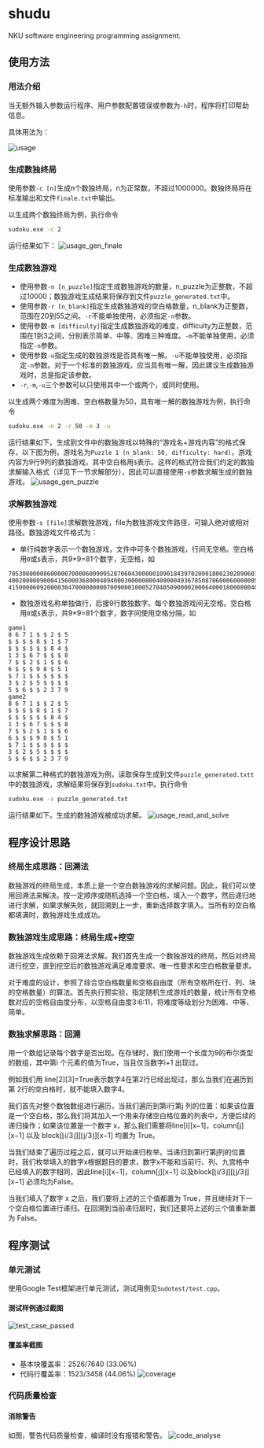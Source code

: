# shudu
NKU software engineering programming assignment.

## 使用方法

### 用法介绍
当无额外输入参数运行程序、用户参数配置错误或参数为`-h`时，程序将打印帮助信息。

具体用法为：

![usage](assets/usage.png)

### 生成数独终局
使用参数`-c [n]`生成n个数独终局，n为正常数，不超过1000000。数独终局将在标准输出和文件`finale.txt`中输出。

以生成两个数独终局为例，执行命令
```bash
sudoku.exe -c 2
```
运行结果如下：
![usage_gen_finale](assets/usage_gen_finale.png)

### 生成数独游戏
- 使用参数`-n [n_puzzle]`指定生成数独游戏的数量，n_puzzle为正整数，不超过10000；数独游戏生成结果将保存到文件`puzzle_generated.txt`中。
- 使用参数`-r [n_blank]`指定生成数独游戏的空白格数量，n_blank为正整数，范围在20到55之间。`-r`不能单独使用，必须指定`-n`参数。
- 使用参数`-m [difficulty]`指定生成数独游戏的难度，difficulty为正整数，范围在1到3之间，分别表示简单、中等、困难三种难度。`-m`不能单独使用，必须指定`-n`参数。
- 使用参数`-u`指定生成的数独游戏是否具有唯一解。`-u`不能单独使用，必须指定`-n`参数。对于一个标准的数独游戏，应当具有唯一解，因此建议生成数独游戏时，总是指定该参数。
- `-r`,`-m`,`-u`三个参数可以只使用其中一个或两个，或同时使用。

以生成两个难度为困难、空白格数量为50，具有唯一解的数独游戏为例，执行命令
```bash
sudoku.exe -n 2 -r 50 -m 3 -u
```
运行结果如下。生成到文件中的数独游戏以特殊的“游戏名+游戏内容”的格式保存，以下图为例，游戏名为`Puzzle 1 (n_blank: 50, difficulty: hard)`，游戏内容为9行9列的数独游戏，其中空白格用`$`表示。这样的格式符合我们约定的数独求解输入格式（详见下一节求解部分），因此可以直接使用`-s`参数求解生成的数独游戏。
![usage_gen_puzzle](assets/usage_gen_puzzle.png)

### 求解数独游戏
使用参数`-s [file]`求解数独游戏，file为数独游戏文件路径，可输入绝对或相对路径。数独游戏文件格式为：

- 单行纯数字表示一个数独游戏，文件中可多个数独游戏，行间无空格。空白格用`0`或`$`表示，共9*9=81个数字，无空格，如
```
705308000086000007000060090952870604300000109018439702000180023020906070500000008
400200000900041560003680004094000300000000400000493678508706000600000053000520706
415000060920000304700000000070090001000527040509000020006400018000000406200906003
```

- 数独游戏名称单独做行，后接9行数独数字。每个数独游戏间无空格。空白格用`0`或`$`表示，共9*9=81个数字，数字间使用空格分隔，如
```
game1
8 6 7 1 $ $ 2 $ 5
$ $ $ $ 8 $ 1 $ 7
$ $ $ $ $ $ 8 4 $
1 3 $ 6 7 $ $ $ 8
7 $ $ 2 $ 1 $ $ 6
6 $ $ $ 9 8 $ 5 1
$ 7 1 $ $ $ $ $ $
3 $ 2 $ 5 $ $ $ $
5 $ 6 $ $ 2 3 7 9
game2
8 6 7 1 $ $ 2 $ 5
$ $ $ $ 8 $ 1 $ 7
$ $ $ $ $ $ 8 4 $
1 3 $ 6 7 $ $ $ 8
7 $ $ 2 $ 1 $ $ 6
6 $ $ $ 9 8 $ 5 1
$ 7 1 $ $ $ $ $ $
3 $ 2 $ 5 $ $ $ $
5 $ 6 $ $ 2 3 7 9
```

以求解第二种格式的数独游戏为例，读取保存生成到文件`puzzle_generated.txtt`中的数独游戏，求解结果将保存到`sudoku.txt`中。执行命令
```bash
sudoku.exe -s puzzle_generated.txt
```
运行结果如下。生成的数独游戏被成功求解。
![usage_read_and_solve](assets/usage_read_and_solve.png)

## 程序设计思路

### 终局生成思路：回溯法

数独游戏的终局生成，本质上是一个空白数独游戏的求解问题。因此，我们可以使用回溯法来解决。按一定顺序或随机选择一个空白格，填入一个数字，然后递归地进行求解，如果求解失败，就回溯到上一步，重新选择数字填入。当所有的空白格都填满时，数独游戏生成成功。

### 数独游戏生成思路：终局生成+挖空
数独游戏生成依赖于回溯法求解。我们首先生成一个数独游戏的终局，然后对终局进行挖空，直到挖空后的数独游戏满足难度要求、唯一性要求和空白格数量要求。

对于难度的设计，参照了综合空白格数量和空格自由度（所有空格所在行、列、块的空格数量）的算法。首先执行预实验，指定随机生成游戏的数量，统计所有空格数对应的空格自由度分布，以空格自由度3:6:11，将难度等级划分为困难、中等、简单。

### 数独求解思路：回溯

用一个数组记录每个数字是否出现。在存储时，我们使用一个长度为9的布尔类型的数组，其中第i 个元素的值为True，当且仅当数字i+1 出现过。

例如我们用 line[2][3]=True表示数字4在第2行已经出现过，那么当我们在遍历到第 2行的空白格时，就不能填入数字4。

我们首先对整个数独数组进行遍历，当我们遍历到第i行第j 列的位置：如果该位置是一个空白格，那么我们将其加入一个用来存储空白格位置的列表中，方便后续的递归操作；如果该位置是一个数字 x，那么我们需要将line[i][x−1]，column[j][x−1] 以及 block[⌊i/3⌋][⌊j/3⌋][x−1] 均置为 True。

当我们结束了遍历过程之后，就可以开始递归枚举。当递归到第i行第j列的位置时，我们枚举填入的数字x根据题目的要求，数字x不能和当前行、列、九宫格中已经填入的数字相同，因此line[i][x−1]，column[j][x−1] 以及block[⌊i/3⌋][⌊j/3⌋][x−1] 必须均为False。

当我们填入了数字 x 之后，我们要将上述的三个值都置为 True，并且继续对下一个空白格位置进行递归。在回溯到当前递归层时，我们还要将上述的三个值重新置为 False。

## 程序测试

### 单元测试
使用Google Test框架进行单元测试，测试用例见`Sudotest/test.cpp`。

#### 测试样例通过截图
![test_case_passed](assets/test_case_passed.png)

#### 覆盖率截图
- 基本块覆盖率：2526/7640 (33.06%)
- 代码行覆盖率：1523/3458 (44.06%)
![coverage](assets/coverage.png)

### 代码质量检查

#### 消除警告
如图，警告代码质量检查，编译时没有报错和警告。
![code_analyse](assets/code_analyse.png)
